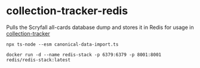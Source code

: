 # collection-tracker-redis

Pulls the Scryfall all-cards database dump and stores it in Redis for usage in [collection-tracker](github.com/bearsdotzone/collection-tracker)

`npx ts-node --esm canonical-data-import.ts`

`docker run -d --name redis-stack -p 6379:6379 -p 8001:8001 redis/redis-stack:latest`